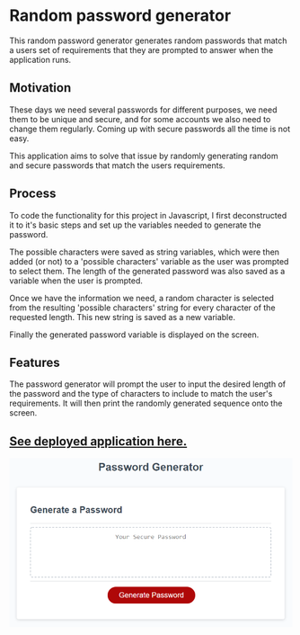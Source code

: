 # Random password generator
This random password generator generates random passwords that match a users set of requirements that they are prompted to answer when the application runs.

## Motivation
These days we need several passwords for different purposes, we need them to be unique and secure, and for some accounts we also need to change them regularly. Coming up with secure passwords all the time is not easy.

This application aims to solve that issue by randomly generating random and secure passwords that match the users requirements.

## Process
To code the functionality for this project in Javascript, I first deconstructed it to it's basic steps and set up the variables needed to generate the password. 

The possible characters were saved as string variables, which were then added (or not) to a 'possible characters' variable as the user was prompted to select them. The length of the generated password was also saved as a variable when the user is prompted.

Once we have the information we need, a random character is selected from the resulting 'possible characters' string for every character of the requested length. This new string is saved as a new variable.

Finally the generated password variable is displayed on the screen.

## Features
The password generator will prompt the user to input the desired length of the password and the type of characters to include to match the user's requirements. It will then print the randomly generated sequence onto the screen.

## [See deployed application here.](https://ferwicker.github.io/password-generator/)

![Password generator screenshot](assets/password-generator.png)